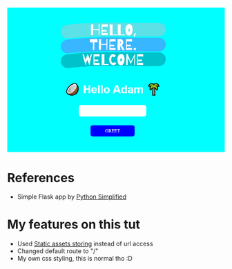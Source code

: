 ![ss](./static/assets/img/demo.png)

# References
- Simple Flask app by [Python Simplified](youtube.com/watch?v=6plVs_ytIH8)

# My features on this tut
- Used [Static assets storing](https://www.codegrepper.com/code-examples/python/flask+static+images) instead of url access
- Changed default route to "/"
- My own css styling, this is normal tho :D 
